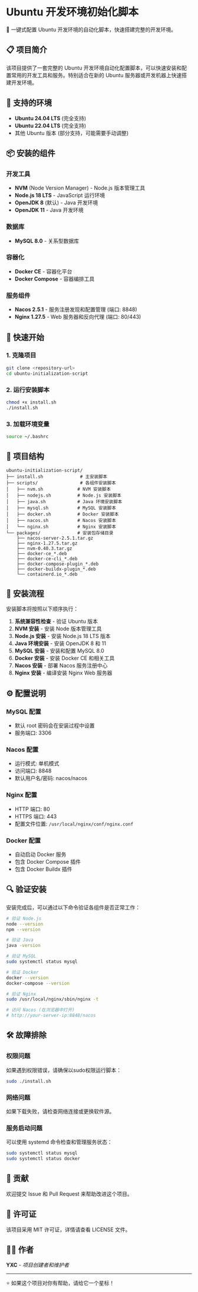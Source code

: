 # Ubuntu 开发环境初始化脚本

🚀 一键式配置 Ubuntu 开发环境的自动化脚本，快速搭建完整的开发环境。

## 📋 项目简介

该项目提供了一套完整的 Ubuntu 开发环境自动化配置脚本，可以快速安装和配置常用的开发工具和服务。特别适合在新的 Ubuntu 服务器或开发机器上快速搭建开发环境。

## 🔧 支持的环境

- **Ubuntu 24.04 LTS** (完全支持)
- **Ubuntu 22.04 LTS** (完全支持)
- 其他 Ubuntu 版本 (部分支持，可能需要手动调整)

## 📦 安装的组件

### 开发工具
- **NVM** (Node Version Manager) - Node.js 版本管理工具
- **Node.js 18 LTS** - JavaScript 运行环境
- **OpenJDK 8** (默认) - Java 开发环境
- **OpenJDK 11** - Java 开发环境

### 数据库
- **MySQL 8.0** - 关系型数据库

### 容器化
- **Docker CE** - 容器化平台
- **Docker Compose** - 容器编排工具

### 服务组件
- **Nacos 2.5.1** - 服务注册发现和配置管理 (端口: 8848)
- **Nginx 1.27.5** - Web 服务器和反向代理 (端口: 80/443)

## 🚀 快速开始

### 1. 克隆项目
```bash
git clone <repository-url>
cd ubuntu-initialization-script
```

### 2. 运行安装脚本
```bash
chmod +x install.sh
./install.sh
```

### 3. 加载环境变量
```bash
source ~/.bashrc
```

## 📁 项目结构

```
ubuntu-initialization-script/
├── install.sh              # 主安装脚本
├── scripts/                # 各组件安装脚本
│   ├── nvm.sh             # NVM 安装脚本
│   ├── nodejs.sh          # Node.js 安装脚本
│   ├── java.sh            # Java 环境安装脚本
│   ├── mysql.sh           # MySQL 安装脚本
│   ├── docker.sh          # Docker 安装脚本
│   ├── nacos.sh           # Nacos 安装脚本
│   └── nginx.sh           # Nginx 安装脚本
└── packages/              # 安装包存储目录
    ├── nacos-server-2.5.1.tar.gz
    ├── nginx-1.27.5.tar.gz
    ├── nvm-0.40.3.tar.gz
    ├── docker-ce_*.deb
    ├── docker-ce-cli_*.deb
    ├── docker-compose-plugin_*.deb
    ├── docker-buildx-plugin_*.deb
    └── containerd.io_*.deb
```

## 📝 安装流程

安装脚本将按照以下顺序执行：

1. **系统兼容性检查** - 验证 Ubuntu 版本
2. **NVM 安装** - 安装 Node 版本管理工具
3. **Node.js 安装** - 安装 Node.js 18 LTS 版本
4. **Java 环境安装** - 安装 OpenJDK 8 和 11
5. **MySQL 安装** - 安装和配置 MySQL 8.0
6. **Docker 安装** - 安装 Docker CE 和相关工具
7. **Nacos 安装** - 部署 Nacos 服务注册中心
8. **Nginx 安装** - 编译安装 Nginx Web 服务器

## ⚙️ 配置说明

### MySQL 配置
- 默认 root 密码会在安装过程中设置
- 服务端口: 3306

### Nacos 配置
- 运行模式: 单机模式
- 访问端口: 8848
- 默认用户名/密码: nacos/nacos

### Nginx 配置
- HTTP 端口: 80
- HTTPS 端口: 443
- 配置文件位置: `/usr/local/nginx/conf/nginx.conf`

### Docker 配置
- 自动启动 Docker 服务
- 包含 Docker Compose 插件
- 包含 Docker Buildx 插件

## 🔍 验证安装

安装完成后，可以通过以下命令验证各组件是否正常工作：

```bash
# 验证 Node.js
node --version
npm --version

# 验证 Java
java -version

# 验证 MySQL
sudo systemctl status mysql

# 验证 Docker
docker --version
docker-compose --version

# 验证 Nginx
sudo /usr/local/nginx/sbin/nginx -t

# 访问 Nacos (在浏览器中打开)
# http://your-server-ip:8848/nacos
```

## 🛠️ 故障排除

### 权限问题
如果遇到权限错误，请确保以sudo权限运行脚本：
```bash
sudo ./install.sh
```

### 网络问题
如果下载失败，请检查网络连接或更换软件源。

### 服务启动问题
可以使用 systemd 命令检查和管理服务状态：
```bash
sudo systemctl status mysql
sudo systemctl status docker
```

## 🤝 贡献

欢迎提交 Issue 和 Pull Request 来帮助改进这个项目。

## 📄 许可证

该项目采用 MIT 许可证，详情请查看 LICENSE 文件。

## 👨‍💻 作者

**YXC** - *项目创建者和维护者*

---

⭐ 如果这个项目对你有帮助，请给它一个星标！ 